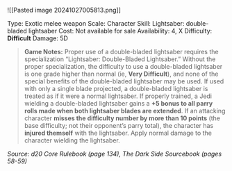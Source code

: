 ![[Pasted image 20241027005813.png]]

Type: Exotic melee weapon
Scale: Character
Skill: Lightsaber: double-bladed lightsaber
Cost: Not available for sale
Availability: 4, X
Difficulty: **Difficult**
Damage: 5D

> **Game Notes:** 
> Proper use of a double-bladed lightsaber requires the specialization “Lightsaber: Double-Bladed Lightsaber.” Without the proper specialization, the difficulty to use a double-bladed lightsaber is one grade higher than normal (ie, **Very Difficult**), and none of the special benefits of the double-bladed lightsaber may be used. If used with only a single blade projected, a double-bladed lightsaber is treated as if it were a normal lightsaber. If properly trained, a Jedi wielding a double-bladed lightsaber gains a **+5 bonus to all parry rolls made when both lightsaber blades are extended**. If an attacking character **misses the difficulty number by more than 10 points** (the base difficulty; not their opponent’s parry total), the character has **injured themself** with the lightsaber. Apply normal damage to the character wielding the lightsaber.

*Source: d20 Core Rulebook (page 134), The Dark Side Sourcebook (pages 58-59)*